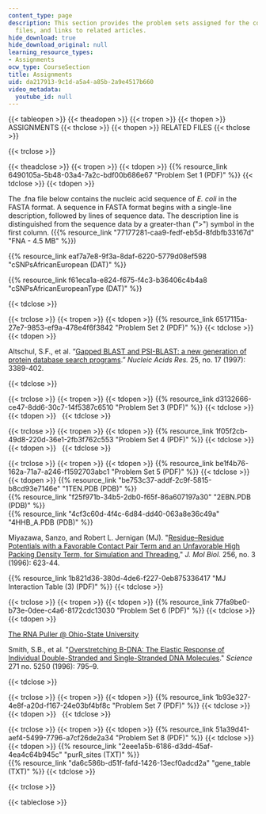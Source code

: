 ```yaml
---
content_type: page
description: This section provides the problem sets assigned for the course, supporting
  files, and links to related articles.
hide_download: true
hide_download_original: null
learning_resource_types:
- Assignments
ocw_type: CourseSection
title: Assignments
uid: da217913-9c1d-a5a4-a85b-2a9e4517b660
video_metadata:
  youtube_id: null
---
```


{{< tableopen >}}
{{< theadopen >}}
{{< tropen >}}
{{< thopen >}}
ASSIGNMENTS
{{< thclose >}}
{{< thopen >}}
RELATED FILES
{{< thclose >}}

{{< trclose >}}

{{< theadclose >}}
{{< tropen >}}
{{< tdopen >}}
{{% resource_link 6490105a-5b48-03a4-7a2c-bdf00b686e67 "Problem Set 1 (PDF)" %}}
{{< tdclose >}}
{{< tdopen >}}


The .fna file below contains the nucleic acid sequence of _E. coli_ in the FASTA format. A sequence in FASTA format begins with a single-line description, followed by lines of sequence data. The description line is distinguished from the sequence data by a greater-than (">") symbol in the first column. ({{% resource_link "77177281-caa9-fedf-eb5d-8fdbfb33167d" "FNA - 4.5 MB" %}})

{{% resource_link eaf7a7e8-9f3a-8daf-6220-5779d08ef598 "cSNPsAfricanEuropean (DAT)" %}}

{{% resource_link f61eca1a-e824-f675-f4c3-b36406c4b4a8 "cSNPsAfricanEuropeanType (DAT)" %}}


{{< tdclose >}}

{{< trclose >}}
{{< tropen >}}
{{< tdopen >}}
{{% resource_link 6517115a-27e7-9853-ef9a-478e4f6f3842 "Problem Set 2 (PDF)" %}}
{{< tdclose >}}
{{< tdopen >}}


Altschul, S.F., et al. “[Gapped BLAST and PSI-BLAST: a new generation of protein database search programs](http://www.ncbi.nlm.nih.gov/pubmed/9254694).” _Nucleic Acids Res._ 25, no. 17 (1997): 3389-402.


{{< tdclose >}}

{{< trclose >}}
{{< tropen >}}
{{< tdopen >}}
{{% resource_link d3132666-ce47-8dd6-30c7-14f5387c6510 "Problem Set 3 (PDF)" %}}
{{< tdclose >}}
{{< tdopen >}}
 
{{< tdclose >}}

{{< trclose >}}
{{< tropen >}}
{{< tdopen >}}
{{% resource_link 1f05f2cb-49d8-220d-36e1-2fb3f762c553 "Problem Set 4 (PDF)" %}}
{{< tdclose >}}
{{< tdopen >}}
 
{{< tdclose >}}

{{< trclose >}}
{{< tropen >}}
{{< tdopen >}}
{{% resource_link be1f4b76-162a-71a7-a246-f1592703abc1 "Problem Set 5 (PDF)" %}}
{{< tdclose >}}
{{< tdopen >}}
{{% resource_link "be753c37-addf-2c9f-5815-b8cd93e7146e" "1TEN.PDB (PDB)" %}}  
{{% resource_link "f25f971b-34b5-2db0-f65f-86a607197a30" "2EBN.PDB (PDB)" %}}  
{{% resource_link "4cf3c60d-4f4c-6d84-dd40-063a8e36c49a" "4HHB\_A.PDB (PDB)" %}}  
  
Miyazawa, Sanzo, and Robert L. Jernigan (MJ). "[Residue–Residue Potentials with a Favorable Contact Pair Term and an Unfavorable High Packing Density Term, for Simulation and Threading.](http://www.ncbi.nlm.nih.gov/pubmed/8604144)" _J. Mol Biol._ 256, no. 3 (1996): 623-44.  
  
{{% resource_link 1b821d36-380d-4de6-f227-0eb875336417 "MJ Interaction Table (3) (PDF)" %}}
{{< tdclose >}}

{{< trclose >}}
{{< tropen >}}
{{< tdopen >}}
{{% resource_link 77fa9be0-b73e-0dee-c4a6-8172cdc13030 "Problem Set 6 (PDF)" %}}
{{< tdclose >}}
{{< tdopen >}}


[The RNA Puller @ Ohio-State University](http://bioserv.mps.ohio-state.edu/rna/)

Smith, S.B., et al. "[Overstretching B-DNA: The Elastic Response of Individual Double-Stranded and Single-Stranded DNA Molecules](http://www.ncbi.nlm.nih.gov/pubmed/8628994)." _Science_ 271 no. 5250 (1996): 795–9.


{{< tdclose >}}

{{< trclose >}}
{{< tropen >}}
{{< tdopen >}}
{{% resource_link 1b93e327-4e8f-a20d-f167-24e03bf4bf8c "Problem Set 7 (PDF)" %}}
{{< tdclose >}}
{{< tdopen >}}
 
{{< tdclose >}}

{{< trclose >}}
{{< tropen >}}
{{< tdopen >}}
{{% resource_link 51a39d41-aef4-5499-7796-a7cf26de2a34 "Problem Set 8 (PDF)" %}}
{{< tdclose >}}
{{< tdopen >}}
{{% resource_link "2eee1a5b-6186-d3dd-45af-4ea4c64b945c" "purR\_sites (TXT)" %}}  
{{% resource_link "da6c586b-d51f-fafd-1426-13ecf0adcd2a" "gene\_table (TXT)" %}}
{{< tdclose >}}

{{< trclose >}}

{{< tableclose >}}